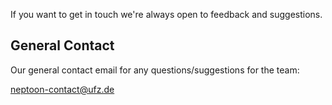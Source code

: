 If you want to get in touch we're always open to feedback and suggestions.

## General Contact

Our general contact email for any questions/suggestions for the team:

neptoon-contact@ufz.de